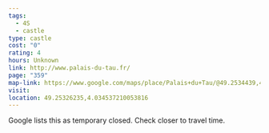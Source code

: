```yaml
---
tags:
  - 4S
  - castle
type: castle
cost: "0"
rating: 4
hours: Unknown
link: http://www.palais-du-tau.fr/
page: "359"
map-link: https://www.google.com/maps/place/Palais+du+Tau/@49.2534439,4.0322154,17z/data=!3m1!4b1!4m6!3m5!1s0x47e97452e5ca9bdf:0x47b2b5d9336c1b2!8m2!3d49.2534404!4d4.0347903!16zL20vMGYweWNr?entry=ttu&g_ep=EgoyMDI0MDkxOC4xIKXMDSoASAFQAw%3D%3D
visit: 
location: 49.25326235,4.034537210053816
---
```

Google lists this as temporary closed. Check closer to travel time.